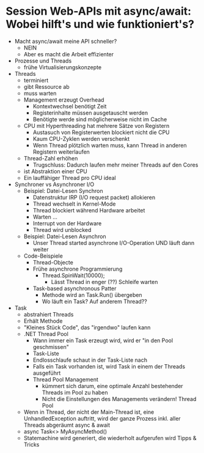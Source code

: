 # Session Web-APIs mit async/await: Wobei hilft's und wie funktioniert's?


- Macht async/await meine API schneller?
  - NEIN
  - Aber es macht die Arbeit effizienter
- Prozesse und Threads
  - frühe Virtualisierungskonzepte
- Threads
  - terminiert
  - gibt Ressource ab
  - muss warten
  - Management erzeugt Overhead
    - Kontextwechsel benötigt Zeit
    - Registerinhalte müssen ausgetauscht werden
    - Benötigte werde sind möglicherweise nicht im Cache
  - CPU mit Hyperthreading hat mehrere Sätze von Registern
    - Austasuch von Registerwerten blockiert nicht die CPU
    - Kaum CPU-Zyklen werden verschenkt
    - Wenn Thread plötzlich warten muss, kann Thread in anderen Registern weiterlaufen
  - Thread-Zahl erhöhen
    - Trugschluss: Dadurch laufen mehr meiner Threads auf den Cores
  - ist Abstraktion einer CPU
  - Ein lauffähiger Thread pro CPU ideal
- Synchroner vs Asynchroner I/O
  - Beispiel: Datei-Lesen Synchron
    - Datenstruktur IRP (I/O request packet) allokieren
    - Thread wechselt in Kernel-Mode
    - Thread blockiert während Hardware arbeitet
    - Warten ...
    - Interrupt von der Hardware
    - Thread wird unblocked
  - Beispiel: Datei-Lesen Asynchron
    - Unser Thread started asynchrone I/O-Operation UND läuft dann weiter
  - Code-Beispiele
    - Thread-Objecte
    - Frühe asynchrone Programmierung
	  - Thread.SpinWait(10000);
	    - Lässt Thread in enger (??) Schleife warten
	- Task-based asynchronous Patter
	  - Methode wird an Task.Run() übergeben
	  - Wo läuft ein Task? Auf anderem Thread??
- Task
  - abstrahiert Threads
  - Erhält Methode
  - "Kleines Stück Code", das "irgendwo" laufen kann
  - .NET Thread Pool
    - Wann immer ein Task erzeugt wird, wird er "in den Pool geschmissen"
    - Task-Liste
    - Endlosschlaufe schaut in der Task-Liste nach
    - Falls ein Task vorhanden ist, wird Task in einem der Threads ausgeführt
    - Thread Pool Management
      - kümmert sich darum, eine optimale Anzahl bestehender Threads im Pool zu haben
      - Nicht die Einstellungen des Managements verändern!
Thread Pool
  - Wenn in Thread, der nicht der Main-Thread ist, eine UnhandledException auftritt, wird der ganze Prozess inkl. aller Threads abgeräumt
async & await
  - async Task<> MyAsyncMethod()
  - Statemachine wird generiert, die wiederholt aufgerufen wird
Tipps & Tricks


